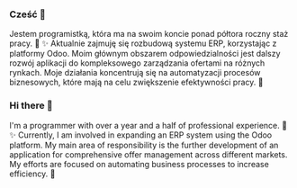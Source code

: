 

### Cześć 👋
Jestem programistką, która ma na swoim koncie ponad półtora roczny staż pracy. 🔭 ✨ Aktualnie zajmuję się rozbudową systemu ERP, korzystając z platformy Odoo. Moim głównym obszarem odpowiedzialności jest dalszy rozwój aplikacji do kompleksowego zarządzania ofertami na różnych rynkach. Moje działania koncentrują się na automatyzacji procesów biznesowych, które mają na celu zwiększenie efektywności pracy. 🚀


### Hi there 👋
I'm a programmer with over a year and a half of professional experience. 🔭 ✨ Currently, I am involved in expanding an ERP system using the Odoo platform. My main area of responsibility is the further development of an application for comprehensive offer management across different markets. My efforts are focused on automating business processes to increase efficiency. 🚀

